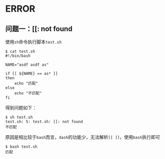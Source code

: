 
# ERROR

## 问题一：[[: not found

使用`sh`命令执行脚本`test.sh`

```
$ cat test.sh 
#!/bin/bash

NAME="asdf asdf as"

if [[ ${NAME} == as* ]]
then
	echo "匹配"
else
	echo "不匹配"
fi
```

得到问题如下：

```
$ sh test.sh 
test.sh: 5: test.sh: [[: not found
不匹配
```

原因是相比较于`bash`而言，`dash`的功能少，无法解析`[[ ]]`，使用`bash`执行即可

```
$ bash test.sh 
匹配
```